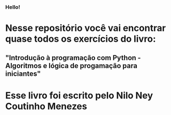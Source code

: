 ### Hello! 

# Nesse repositório você vai encontrar quase todos os exercícios do livro:

## "Introdução à programação com Python - Algoritmos e lógica de progamação para iniciantes"

# Esse livro foi escrito pelo Nilo Ney Coutinho Menezes

